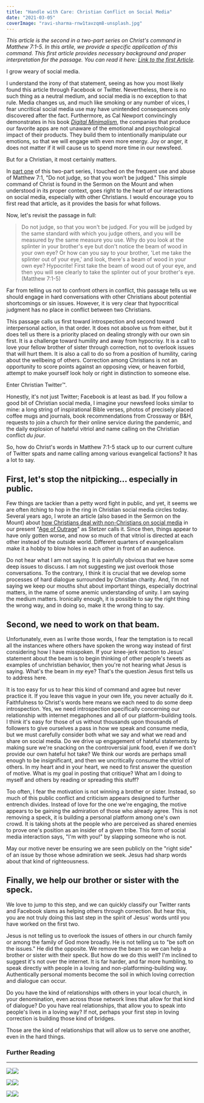 ```yaml
---
title: "Handle with Care: Christian Conflict on Social Media"
date: "2021-03-05"
coverImage: "ravi-sharma-rnw1tavzqm8-unsplash.jpg"
---
```


_This article is the second in a two-part series on Christ's command in Matthew 7:1-5. In this artile, we provide a specific application of this command. This first article provides necessary background and proper interpretation for the passage. You can read it here: [Link to the first Article](https://keelancook.com/?p=4486)._

I grow weary of social media.

I understand the irony of that statement, seeing as how you most likely found this article through Facebook or Twitter. Nevertheless, there is no such thing as a neutral medium, and social media is no exception to that rule. Media changes us, and much like smoking or any number of vices, I fear uncritical social media use may have unintended consequences only discovered after the fact. Furthermore, as Cal Newport convincingly demonstrates in his book _[Digital Minimalism](https://amzn.to/3kv1fWZ)_, the companies that produce our favorite apps are not unaware of the emotional and psychological impact of their products. They build them to intentionally manipulate our emotions, so that we will engage with even more energy. Joy or anger, it does not matter if it will cause us to spend more time in our newsfeed.

But for a Christian, it most certainly matters.

In [part one](https://keelancook.com/?p=4486) of this two-part series, I touched on the frequent use and abuse of Matthew 7:1, "Do not judge, so that you won’t be judged." This simple command of Christ is found in the Sermon on the Mount and when understood in its proper context, goes right to the heart of our interactions on social media, especially with other Christians. I would encourage you to first read that article, as it provides the basis for what follows.

Now, let's revisit the passage in full:

> Do not judge, so that you won't be judged. For you will be judged by the same standard with which you judge others, and you will be measured by the same measure you use. Why do you look at the splinter in your brother's eye but don't notice the beam of wood in your own eye? Or how can you say to your brother, 'Let me take the splinter out of your eye,' and look, there's a beam of wood in your own eye? Hypocrite! First take the beam of wood out of your eye, and then you will see clearly to take the splinter out of your brother's eye. (Matthew 7:1-5)

Far from telling us not to confront others in conflict, this passage tells us we should engage in hard conversations with other Christians about potential shortcomings or sin issues. However, it is very clear that hypocritical judgment has no place in conflict between two Christians.

This passage calls us first toward introspection and second toward interpersonal action, in that order. It does not absolve us from either, but it does tell us there is a priority placed on dealing strongly with our own sin first. It is a challenge toward humility and away from hypocrisy. It is a call to love your fellow brother of sister through correction, not to overlook issues that will hurt them. It is also a call to do so from a position of humility, caring about the wellbeing of others. Correction among Christians is not an opportunity to score points against an opposing view, or heaven forbid, attempt to make yourself look holy or right in distinction to someone else.

Enter Christian Twitter™.

Honestly, it's not just Twitter; Facebook is at least as bad. If you follow a good bit of Christian social media, I imagine your newsfeed looks similar to mine: a long string of inspirational Bible verses, photos of precisely placed coffee mugs and journals, book recommendations from Crossway or B&H, requests to join a church for their online service during the pandemic, and the daily explosion of hateful vitriol and name calling on the Christian conflict _du jour_.

So, how do Christ's words in Matthew 7:1-5 stack up to our current culture of Twitter spats and name calling among various evangelical factions? It has a lot to say.

## First, let's stop the nitpicking… especially in public.

Few things are tackier than a petty word fight in public, and yet, it seems we are often itching to hop in the ring in Christian social media circles today. Several years ago, I wrote an article (also based in the Sermon on the Mount) about [how Christians deal with non-Christians on social media](https://keelancook.com/2018/08/02/living-like-a-christian-in-an-outrage-culture/) in our present "[Age of Outrage](https://amzn.to/3bUkaGL)" as Stetzer calls it. Since then, things appear to have only gotten worse, and now so much of that vitriol is directed at each other instead of the outside world. Different quarters of evangelicalism make it a hobby to blow holes in each other in front of an audience.

Do not hear what I am not saying. It is painfully obvious that we have some deep issues to discuss. I am not suggesting we just overlook those conversations. To the contrary, I think it is crucial that we develop some processes of hard dialogue surrounded by Christian charity. And, I'm not saying we keep our mouths shut about important things, especially doctrinal matters, in the name of some anemic understanding of unity. I am saying the medium matters. Ironically enough, it is possible to say the right thing the wrong way, and in doing so, make it the wrong thing to say.

## Second, we need to work on that beam.

Unfortunately, even as I write those words, I fear the temptation is to recall all the instances where others have spoken the wrong way instead of first considering how I have misspoken. If your knee-jerk reaction to Jesus' statement about the beam is to begin thinking of other people's tweets as examples of unchristian behavior, then you're not hearing what Jesus is saying. What's the beam in _my_ eye? That's the question Jesus first tells us to address here.

It is too easy for us to hear this kind of command and agree but never practice it. If you leave this vague in your own life, you never actually do it. Faithfulness to Christ's words here means we each need to do some deep introspection. Yes, we need introspection specifically concerning our relationship with internet megaphones and all of our platform-building tools. I think it's easy for those of us without thousands upon thousands of followers to give ourselves a pass in how we speak and consume media, but we must carefully consider both what we say and what we read and share on social media. Do we drive up engagement of hateful statements by making sure we're snacking on the controversial junk food, even if we don't provide our own hateful hot take? We think our words are perhaps small enough to be insignificant, and then we uncritically consume the vitriol of others. In my heart and in your heart, we need to first answer the question of motive. What is my goal in posting that critique? What am I doing to myself and others by reading or spreading this stuff?

Too often, I fear the motivation is not winning a brother or sister. Instead, so much of this public conflict and criticism appears designed to further entrench divides. Instead of love for the one we're engaging, the motive appears to be gaining the admiration of those who already agree. This is not removing a speck, it is building a personal platform among one's own crowd. It is taking shots at the people who are perceived as shared enemies to prove one's position as an insider of a given tribe. This form of social media interaction says, "I'm with you!" by slapping someone who is not.

May our motive never be ensuring we are seen publicly on the "right side" of an issue by those whose admiration we seek. Jesus had sharp words about that kind of righteousness.

## Finally, we help our brother or sister with the speck.

We love to jump to this step, and we can quickly classify our Twitter rants and Facebook slams as helping others through correction. But hear this, you are not truly doing this last step in the spirit of Jesus' words until you have worked on the first two.

Jesus is not telling us to overlook the issues of others in our church family or among the family of God more broadly. He is not telling us to "be soft on the issues." He did the opposite. We remove the beam so we can help a brother or sister with their speck. But how do we do this well? I'm inclined to suggest it's not over the internet. It is far harder, and far more humbling, to speak directly with people in a loving and non-platforming-building way. Authentically personal moments become the soil in which loving correction and dialogue can occur.

Do you have the kind of relationships with others in your local church, in your denomination, even across those network lines that allow for that kind of dialogue? Do you have real relationships, that allow you to speak into people's lives in a loving way? If not, perhaps your first step in loving correction is building those kind of bridges.

Those are the kind of relationships that will allow us to serve one another, even in the hard things.

### Further Reading

* * *

[![](//ws-na.amazon-adsystem.com/widgets/q?_encoding=UTF8&ASIN=1496433629&Format=_SL250_&ID=AsinImage&MarketPlace=US&ServiceVersion=20070822&WS=1&tag=keelancook-20&language=en_US)](https://www.amazon.com/Christians-Age-Outrage-Bring-World/dp/1496433629?dchild=1&keywords=age+of+outrage+stetzer&qid=1614544786&sr=8-1&linkCode=li3&tag=keelancook-20&linkId=7bddcc763a241b33dac0a118ee63e9bf&language=en_US&ref_=as_li_ss_il)![](https://ir-na.amazon-adsystem.com/e/ir?t=keelancook-20&language=en_US&l=li3&o=1&a=1496433629)

[![](//ws-na.amazon-adsystem.com/widgets/q?_encoding=UTF8&ASIN=B005U782GW&Format=_SL250_&ID=AsinImage&MarketPlace=US&ServiceVersion=20070822&WS=1&tag=keelancook-20&language=en_US)](https://www.amazon.com/Sermon-Mount-Restoring-Christs-Theology-ebook/dp/B005U782GW?dchild=1&keywords=quarles+sermon+on+the+mount&qid=1614544484&sr=8-2&linkCode=li3&tag=keelancook-20&linkId=907304573dc5324ee8a72628349e1a35&language=en_US&ref_=as_li_ss_il)![](https://ir-na.amazon-adsystem.com/e/ir?t=keelancook-20&language=en_US&l=li3&o=1&a=B005U782GW)

[![](//ws-na.amazon-adsystem.com/widgets/q?_encoding=UTF8&ASIN=B07DBRBP7G&Format=_SL250_&ID=AsinImage&MarketPlace=US&ServiceVersion=20070822&WS=1&tag=keelancook-20&language=en_US)](https://www.amazon.com/dp/B07DBRBP7G?_encoding=UTF8&btkr=1&linkCode=li3&tag=keelancook-20&linkId=a954676783df57bd91d5b9a5a66d9c31&language=en_US&ref_=as_li_ss_il)![](https://ir-na.amazon-adsystem.com/e/ir?t=keelancook-20&language=en_US&l=li3&o=1&a=B07DBRBP7G)
